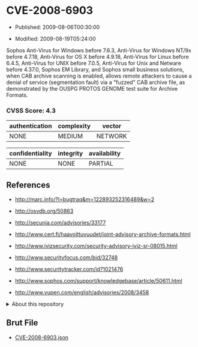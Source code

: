 # CVE-2008-6903

- Published: 2009-08-06T00:30:00

- Modified: 2009-08-19T05:24:00

Sophos Anti-Virus for Windows before 7.6.3, Anti-Virus for Windows NT/9x before 4.7.18, Anti-Virus for OS X before 4.9.18, Anti-Virus for Linux before 6.4.5, Anti-Virus for UNIX before 7.0.5, Anti-Virus for Unix and Netware before 4.37.0, Sophos EM Library, and Sophos small business solutions, when CAB archive scanning is enabled, allows remote attackers to cause a denial of service (segmentation fault) via a "fuzzed" CAB archive file, as demonstrated by the OUSPG PROTOS GENOME test suite for Archive Formats.

### CVSS Score: **4.3**

| authentication | complexity | vector |
| --- | --- | --- |
| NONE | MEDIUM | NETWORK |

| confidentiality | integrity | availability |
| --- | --- | --- |
| NONE | NONE | PARTIAL |

## References

* http://marc.info/?l=bugtraq&m=122893252316489&w=2

* http://osvdb.org/50863

* http://secunia.com/advisories/33177

* http://www.cert.fi/haavoittuvuudet/joint-advisory-archive-formats.html

* http://www.ivizsecurity.com/security-advisory-iviz-sr-08015.html

* http://www.securityfocus.com/bid/32748

* http://www.securitytracker.com/id?1021476

* http://www.sophos.com/support/knowledgebase/article/50611.html

* http://www.vupen.com/english/advisories/2008/3458

<details>
<summary>About this repository</summary> 

  This repository is part of the project [Live Hack CVE](https://github.com/Live-Hack-CVE). Main website can be found [www.live-hack.org](https://www.live-hack.org) 
  
  Made by [Sn0wAlice](https://github.com/Sn0wAlice) for the people that care about security and need to have a feed of the latest CVEs. Hope you enjoy it, don't forget to star the repo and follow me on [Twitter](https://twitter.com/Sn0wAlice) and [Github](https://github.com/Sn0wAlice). And that is my [personnal website](https://www.alice-snow.me/)

  - [Home Page](https://github.com/Live-Hack-CVE)
  - [Framework](https://github.com/Live-Hack-CVE/cve-framework)
  - [CVE database](https://github.com/Live-Hack-CVE/full_database)
  - [Changelog](https://github.com/Live-Hack-CVE/Changelog)
</details>

## Brut File

* [CVE-2008-6903.json](https://raw.githubusercontent.com/Live-Hack-CVE/full_database/main/cves/2008/CVE-2008-6903.json)

